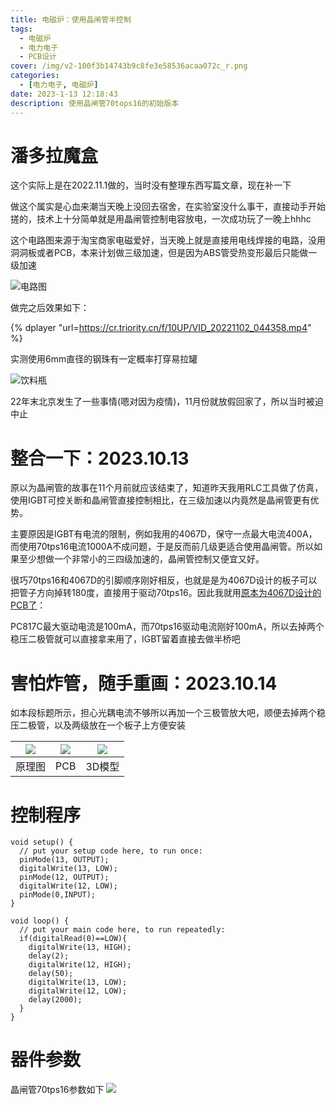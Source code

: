 ```yaml
---
title: 电磁炉：使用晶闸管半控制
tags:
  - 电磁炉
  - 电力电子
  - PCB设计
cover: /img/v2-100f3b14743b9c8fe3e58536acaa072c_r.png
categories:
  - [电力电子, 电磁炉]
date: 2023-1-13 12:18:43
description: 使用晶闸管70tops16的初始版本
---
```

# 潘多拉魔盒
这个实际上是在2022.11.1做的，当时没有整理东西写篇文章，现在补一下

做这个属实是心血来潮当天晚上没回去宿舍，在实验室没什么事干，直接动手开始搓的，技术上十分简单就是用晶闸管控制电容放电，一次成功玩了一晚上hhhc

这个电路图来源于淘宝商家电磁爱好，当天晚上就是直接用电线焊接的电路，没用洞洞板或者PCB，本来计划做三级加速，但是因为ABS管受热变形最后只能做一级加速

![电路图](tb_image_share_1673668494913.jpg)

做完之后效果如下：

{% dplayer "url=https://cr.triority.cn/f/10UP/VID_20221102_044358.mp4" %}

实测使用6mm直径的钢珠有一定概率打穿易拉罐

![饮料瓶](IMG_20221102_045138.jpg)

22年末北京发生了一些事情(嗯对因为疫情)，11月份就放假回家了，所以当时被迫中止

# 整合一下：2023.10.13

原以为晶闸管的故事在11个月前就应该结束了，知道昨天我用RLC工具做了仿真，使用IGBT可控关断和晶闸管直接控制相比，在三级加速以内竟然是晶闸管更有优势。

主要原因是IGBT有电流的限制，例如我用的4067D，保守一点最大电流400A，而使用70tps16电流1000A不成问题，于是反而前几级更适合使用晶闸管。所以如果至少想做一个非常小的三四级加速的，晶闸管控制又便宜又好。

很巧70tps16和4067D的引脚顺序刚好相反，也就是是为4067D设计的板子可以把管子方向掉转180度，直接用于驱动70tps16。因此我就用[原本为4067D设计的PCB了](https://triority.cn/2023/DCP-GPS4067D/#%E7%94%B5%E8%B7%AF%E8%AE%BE%E8%AE%A11-0)：

PC817C最大驱动电流是100mA，而70tps16驱动电流刚好100mA，所以去掉两个稳压二极管就可以直接拿来用了，IGBT留着直接去做半桥吧

# 害怕炸管，随手重画：2023.10.14
如本段标题所示，担心光耦电流不够所以再加一个三极管放大吧，顺便去掉两个稳压二极管，以及两级放在一个板子上方便安装

| ![](微信截图_20231014171245.png)  | ![](微信截图_20231014171259.png)  | ![](微信截图_20231014171323.png)  |
| :------------: | :------------: | :------------: |
| 原理图  | PCB  | 3D模型  |

# 控制程序
```
void setup() {
  // put your setup code here, to run once:
  pinMode(13, OUTPUT);
  digitalWrite(13, LOW);
  pinMode(12, OUTPUT);
  digitalWrite(12, LOW);
  pinMode(0,INPUT);
}

void loop() {
  // put your main code here, to run repeatedly:
  if(digitalRead(0)==LOW){
    digitalWrite(13, HIGH);
    delay(2);
    digitalWrite(12, HIGH);
    delay(50);
    digitalWrite(13, LOW);
    digitalWrite(12, LOW);
    delay(2000);
  }
}
```

# 器件参数
晶闸管70tps16参数如下
![](QQ截图20230626020054.png)
